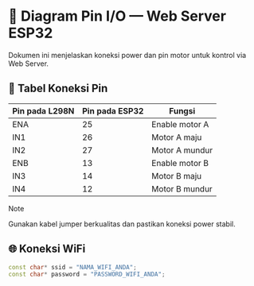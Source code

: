 # 📐 Diagram Pin I/O — Web Server ESP32

Dokumen ini menjelaskan koneksi power dan pin motor untuk kontrol via Web Server.

## 🔌 Tabel Koneksi Pin

| Pin pada L298N     | Pin pada ESP32 | Fungsi                                 |
|--------------------|----------------|----------------------------------------|
| ENA                | 25             | Enable motor A                         |
| IN1                | 26             | Motor A maju                           |
| IN2                | 27             | Motor A mundur                         |
| ENB                | 13             | Enable motor B                         |
| IN3                | 14             | Motor B maju                           |
| IN4                | 12             | Motor B mundur                         |

> [!NOTE]
> Gunakan kabel jumper berkualitas dan pastikan koneksi power stabil.

## 🌐 Koneksi WiFi

```cpp
const char* ssid = "NAMA_WIFI_ANDA";
const char* password = "PASSWORD_WIFI_ANDA";
